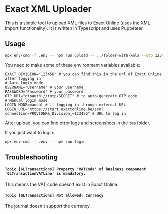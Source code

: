 # Exact XML Uploader

This is a simple tool to upload XML files to Exact Online (uses the XML Import functionality). It is written in Typescript and uses Puppeteer.

## Usage

```bash
npx env-cmd -f .env -- npm run upload -- ../folder-with-xmls --otp 123456
```

You need to make some of these environment variables available:

```
EXACT_DIVISION="123456" # you can find this in the url of Exact Online after logging in
# Auto login mode
USERNAME="Username" # your username
PASSWORD="Password" # your password
OTP_URI="otpauth://totp/SECRET" # to auto-generate OTP code
# Manual login mode
LOGIN_MODE=manual # if logging in through external URL
LOGIN_URL="https://start.exactonline.be/sso?connection=PROVIDER&_Division_=123456" # URL to log in
```

After upload, you can find error logs and screenshots in the `tmp` folder.

If you just want to login:

```bash
npx env-cmd -f .env -- npm run login
```

## Troubleshooting

#### `Topic [GLTransactions] Property 'VATCode' of business component 'GLTransactionVATLine' is mandatory.`

This means the VAT code doesn't exist in Exact Online.

#### `Topic [GLTransactions] Not allowed: Currency`

The journal doesn't support the currency.